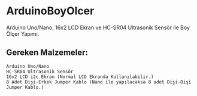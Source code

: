 # ArduinoBoyOlcer
Arduino Uno/Nano, 16x2 LCD Ekran ve HC-SR04 Ultrasonik Sensör ile Boy Ölçer Yapımı.

Gereken Malzemeler:
---
```
Arduino Uno/Nano
HC-SR04 Ultrasonik Sensör
16x2 LCD i2c Ekran (Normal LCD Ekranda Kullanılabilir.)
8 Adet Dişi-Erkek Jumper Kablo (Nano ile yapılacaksa 8 adet Dişi-Dişi Jumper Kablo.)
```
